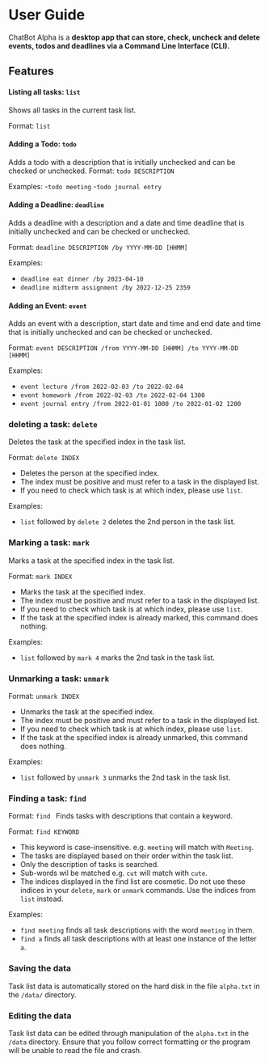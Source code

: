 # User Guide

ChatBot Alpha is a **desktop app that can store, check, uncheck and delete
events, todos and deadlines via a Command Line Interface (CLI).**

## Features 

#### Listing all tasks: ``list``
Shows all tasks in the current task list.

Format: ``list``

#### Adding a Todo: ``todo``
Adds a todo with a description that is initially unchecked and can be checked or unchecked.
Format: ``todo DESCRIPTION``

Examples:
-``todo meeting``
-``todo journal entry``

#### Adding a Deadline: ``deadline``
Adds a deadline with a description and a date and time deadline that is initially unchecked and can be checked or unchecked.

Format: ``deadline DESCRIPTION /by YYYY-MM-DD [HHMM]``

Examples:
- ``deadline eat dinner /by 2023-04-10``
- ``deadline midterm assignment /by 2022-12-25 2359``

#### Adding an Event: ``event``
Adds an event with a description, start date and time and end date and time that is initially unchecked and can be checked or unchecked.

Format: ``event DESCRIPTION /from YYYY-MM-DD [HHMM] /to YYYY-MM-DD [HHMM]``

Examples:

- ``event lecture /from 2022-02-03 /to 2022-02-04``
- ``event homework /from 2022-02-03 /to 2022-02-04 1300``
- ``event journal entry /from 2022-01-01 1000 /to 2022-01-02 1200``


### deleting a task: ``delete``

Deletes the task at the specified index in the task list.

Format: ``delete INDEX``
- Deletes the person at the specified index.
- The index must be positive and must refer to a task in the displayed list.
- If you need to check which task is at which index, please use ``list``.

Examples:
- ``list`` followed by ``delete 2`` deletes the 2nd person in the task list.

### Marking a task: ``mark``

Marks a task at the specified index in the task list.

Format: ``mark INDEX``
- Marks the task at the specified index.
- The index must be positive and must refer to a task in the displayed list.
- If you need to check which task is at which index, please use ``list``.
- If the task at the specified index is already marked, this command does nothing.

Examples:
- ``list`` followed by ``mark 4`` marks the 2nd task in the task list.

### Unmarking a task: ``unmark``

Format: ``unmark INDEX``
- Unmarks the task at the specified index.
- The index must be positive and must refer to a task in the displayed list.
- If you need to check which task is at which index, please use ``list``.
- If the task at the specified index is already unmarked, this command does nothing.

Examples:
- ``list`` followed by ``unmark 3`` unmarks the 2nd task in the task list.

### Finding a task: ``find``

Format: ``find ``
Finds tasks with descriptions that contain a keyword.

Format: ``find KEYWORD``
- This keyword is case-insensitive. e.g. ``meeting`` will match with ``Meeting``.
- The tasks are displayed based on their order within the task list.
- Only the description of tasks is searched.
- Sub-words wil be matched e.g. ``cut`` will match with ``cute``.
- The indices displayed in the find list are cosmetic. Do not use these indices in your ``delete``, ``mark`` or ``unmark`` commands. Use the indices from ``list`` instead.

Examples:
- ``find meeting`` finds all task descriptions with the word ``meeting`` in them.
- ``find a`` finds all task descriptions with at least one instance of the letter `a`.


### Saving the data

Task list data is automatically stored on the hard disk in the file ``alpha.txt`` in the ``/data/`` directory.

### Editing the data

Task list data can be edited through manipulation of the ``alpha.txt`` in the ``/data`` directory. Ensure that you follow correct formatting or the program will be unable to read the file and crash.